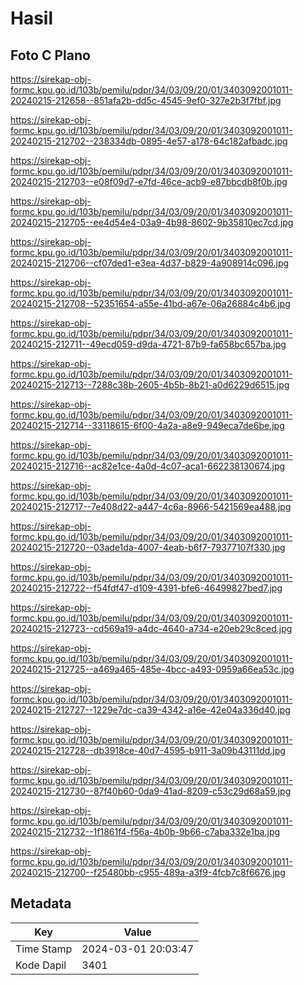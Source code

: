 # Hasil

## Foto C Plano

https://sirekap-obj-formc.kpu.go.id/103b/pemilu/pdpr/34/03/09/20/01/3403092001011-20240215-212658--851afa2b-dd5c-4545-9ef0-327e2b3f7fbf.jpg

https://sirekap-obj-formc.kpu.go.id/103b/pemilu/pdpr/34/03/09/20/01/3403092001011-20240215-212702--238334db-0895-4e57-a178-64c182afbadc.jpg

https://sirekap-obj-formc.kpu.go.id/103b/pemilu/pdpr/34/03/09/20/01/3403092001011-20240215-212703--e08f09d7-e7fd-46ce-acb9-e87bbcdb8f0b.jpg

https://sirekap-obj-formc.kpu.go.id/103b/pemilu/pdpr/34/03/09/20/01/3403092001011-20240215-212705--ee4d54e4-03a9-4b98-8602-9b35810ec7cd.jpg

https://sirekap-obj-formc.kpu.go.id/103b/pemilu/pdpr/34/03/09/20/01/3403092001011-20240215-212706--cf07ded1-e3ea-4d37-b829-4a908914c096.jpg

https://sirekap-obj-formc.kpu.go.id/103b/pemilu/pdpr/34/03/09/20/01/3403092001011-20240215-212708--52351654-a55e-41bd-a67e-06a26884c4b6.jpg

https://sirekap-obj-formc.kpu.go.id/103b/pemilu/pdpr/34/03/09/20/01/3403092001011-20240215-212711--49ecd059-d9da-4721-87b9-fa658bc657ba.jpg

https://sirekap-obj-formc.kpu.go.id/103b/pemilu/pdpr/34/03/09/20/01/3403092001011-20240215-212713--7288c38b-2605-4b5b-8b21-a0d6229d6515.jpg

https://sirekap-obj-formc.kpu.go.id/103b/pemilu/pdpr/34/03/09/20/01/3403092001011-20240215-212714--33118615-6f00-4a2a-a8e9-949eca7de6be.jpg

https://sirekap-obj-formc.kpu.go.id/103b/pemilu/pdpr/34/03/09/20/01/3403092001011-20240215-212716--ac82e1ce-4a0d-4c07-aca1-662238130674.jpg

https://sirekap-obj-formc.kpu.go.id/103b/pemilu/pdpr/34/03/09/20/01/3403092001011-20240215-212717--7e408d22-a447-4c6a-8966-5421569ea488.jpg

https://sirekap-obj-formc.kpu.go.id/103b/pemilu/pdpr/34/03/09/20/01/3403092001011-20240215-212720--03ade1da-4007-4eab-b6f7-79377107f330.jpg

https://sirekap-obj-formc.kpu.go.id/103b/pemilu/pdpr/34/03/09/20/01/3403092001011-20240215-212722--f54fdf47-d109-4391-bfe6-46499827bed7.jpg

https://sirekap-obj-formc.kpu.go.id/103b/pemilu/pdpr/34/03/09/20/01/3403092001011-20240215-212723--cd569a19-a4dc-4640-a734-e20eb29c8ced.jpg

https://sirekap-obj-formc.kpu.go.id/103b/pemilu/pdpr/34/03/09/20/01/3403092001011-20240215-212725--a469a465-485e-4bcc-a493-0959a66ea53c.jpg

https://sirekap-obj-formc.kpu.go.id/103b/pemilu/pdpr/34/03/09/20/01/3403092001011-20240215-212727--1229e7dc-ca39-4342-a16e-42e04a336d40.jpg

https://sirekap-obj-formc.kpu.go.id/103b/pemilu/pdpr/34/03/09/20/01/3403092001011-20240215-212728--db3918ce-40d7-4595-b911-3a09b43111dd.jpg

https://sirekap-obj-formc.kpu.go.id/103b/pemilu/pdpr/34/03/09/20/01/3403092001011-20240215-212730--87f40b60-0da9-41ad-8209-c53c29d68a59.jpg

https://sirekap-obj-formc.kpu.go.id/103b/pemilu/pdpr/34/03/09/20/01/3403092001011-20240215-212732--1f1861f4-f56a-4b0b-9b66-c7aba332e1ba.jpg

https://sirekap-obj-formc.kpu.go.id/103b/pemilu/pdpr/34/03/09/20/01/3403092001011-20240215-212700--f25480bb-c955-489a-a3f9-4fcb7c8f6676.jpg


## Metadata

| Key        | Value               |
| ---------- | ------------------- |
| Time Stamp | 2024-03-01 20:03:47 |
| Kode Dapil | 3401                |



